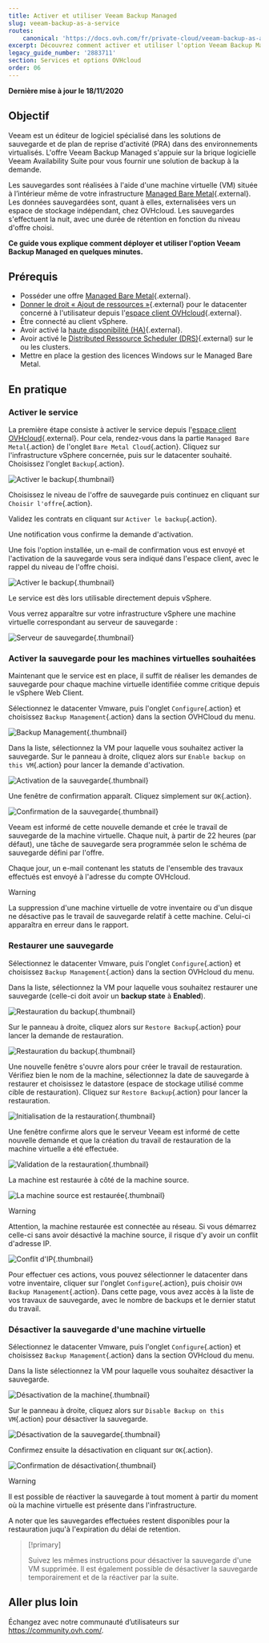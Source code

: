 ```yaml
---
title: Activer et utiliser Veeam Backup Managed
slug: veeam-backup-as-a-service
routes:
    canonical: 'https://docs.ovh.com/fr/private-cloud/veeam-backup-as-a-service/'
excerpt: Découvrez comment activer et utiliser l'option Veeam Backup Managed
legacy_guide_number: '2883711'
section: Services et options OVHcloud
order: 06
---
```


**Dernière mise à jour le 18/11/2020**

## Objectif

Veeam est un éditeur de logiciel spécialisé dans les solutions de sauvegarde et de plan de reprise d'activité (PRA) dans des environnements virtualisés. L'offre Veeam Backup Managed s'appuie sur la brique logicielle Veeam Availability Suite pour vous fournir une solution de backup à la demande.

Les sauvegardes sont réalisées à l'aide d'une machine virtuelle (VM) située à l’intérieur même de votre infrastructure [Managed Bare Metal](https://www.ovhcloud.com/fr/managed-bare-metal/){.external}. Les données sauvegardées sont, quant à elles, externalisées vers un espace de stockage indépendant, chez OVHcloud. Les sauvegardes s'effectuent la nuit, avec une durée de rétention en fonction du niveau d'offre choisi.

**Ce guide vous explique comment déployer et utiliser l'option Veeam Backup Managed en quelques minutes.**

## Prérequis

* Posséder une offre [Managed Bare Metal](https://www.ovhcloud.com/fr/managed-bare-metal/){.external}.
* [Donner le droit « Ajout de ressources »](../changer-les-droits-d-un-utilisateur/){.external} pour le datacenter concerné à l'utilisateur depuis l'[espace client OVHcloud](https://www.ovh.com/auth/?action=gotomanager){.external}.
* Être connecté au client vSphere.
* Avoir activé la [haute disponibilité (HA)](../vmware-ha-high-availability){.external}.
* Avoir activé le [Distributed Ressource Scheduler (DRS)](../vmware-drs-distributed-ressource-scheduler-new){.external} sur le ou les clusters.
* Mettre en place la gestion des licences Windows sur le Managed Bare Metal.


## En pratique

### Activer le service

La première étape consiste à activer le service depuis l'[espace client OVHcloud](https://www.ovh.com/auth/?action=gotomanager){.external}. Pour cela, rendez-vous dans la partie `Managed Bare Metal`{.action} de l'onglet `Bare Metal Cloud`{.action}. Cliquez sur l'infrastructure vSphere concernée, puis sur le datacenter souhaité. Choisissez l'onglet `Backup`{.action}.

![Activer le backup](images/veeam-managed-bare-metal.png){.thumbnail}

Choisissez le niveau de l'offre de sauvegarde puis continuez en cliquant sur `Choisir l'offre`{.action}.

Validez les contrats en cliquant sur `Activer le backup`{.action}.

Une notification vous confirme la demande d'activation.

Une fois l'option installée, un e-mail de confirmation vous est envoyé et l'activation de la sauvegarde vous sera indiqué dans l'espace client, avec le rappel du niveau de l'offre choisi.

![Activer le backup](images/backuppcc_03_en.png){.thumbnail}

Le service est dès lors utilisable directement depuis vSphere.

Vous verrez apparaître sur votre infrastructure vSphere une machine virtuelle correspondant au serveur de sauvegarde :

![Serveur de sauvegarde](images/backupserver.png){.thumbnail}


### Activer la sauvegarde pour les machines virtuelles souhaitées

Maintenant que le service est en place, il suffit de réaliser les demandes de sauvegarde pour chaque machine virtuelle identifiée comme critique depuis le vSphere Web Client.

Sélectionnez le datacenter Vmware, puis l'onglet `Configure`{.action} et choisissez `Backup Management`{.action} dans la section OVHCloud du menu.

![Backup Management](images/backupvm_01.png){.thumbnail}

Dans la liste, sélectionnez la VM pour laquelle vous souhaitez activer la sauvegarde. Sur le panneau à droite, cliquez alors sur `Enable backup on this VM`{.action} pour lancer la demande d'activation.

![Activation de la sauvegarde](images/backupvm_02.png){.thumbnail}

Une fenêtre de confirmation apparaît. Cliquez simplement sur `OK`{.action}.

![Confirmation de la sauvegarde](images/backupvm_03.png){.thumbnail}

Veeam est informé de cette nouvelle demande et crée le travail de sauvegarde de la machine virtuelle. Chaque nuit, à partir de 22 heures (par défaut), une tâche de sauvegarde sera programmée selon le schéma de sauvegarde défini par l'offre.

Chaque jour, un e-mail contenant les statuts de l'ensemble des travaux effectués est envoyé à l'adresse du compte OVHcloud.

> [!warning]
>
> La suppression d'une machine virtuelle de votre inventaire ou d'un disque ne désactive pas le travail de sauvegarde relatif à cette machine. Celui-ci apparaîtra en erreur dans le rapport.
>

### Restaurer une sauvegarde

Sélectionnez le datacenter Vmware, puis l'onglet `Configure`{.action} et choisissez `Backup Management`{.action} dans la section OVHcloud du menu.

Dans la liste, sélectionnez la VM pour laquelle vous souhaitez restaurer une sauvegarde (celle-ci doit avoir un **backup state** à **Enabled**).

![Restauration du backup](images/restorebackup_01.png){.thumbnail}

Sur le panneau à droite, cliquez alors sur `Restore Backup`{.action} pour lancer la demande de restauration.

![Restauration du backup](images/restorebackup_02.png){.thumbnail}

Une nouvelle fenêtre s'ouvre alors pour créer le travail de restauration. Vérifiez bien le nom de la machine, sélectionnez la date de sauvegarde à restaurer et choisissez le datastore (espace de stockage utilisé comme cible de restauration). Cliquez sur `Restore Backup`{.action} pour lancer la restauration.

![Initialisation de la restauration](images/restorebackup_03.png){.thumbnail}

Une fenêtre confirme alors que le serveur Veeam est informé de cette nouvelle demande et que la création du travail de restauration de la machine virtuelle a été effectuée.

![Validation de la restauration](images/restorebackup_04.png){.thumbnail}

La machine est restaurée à côté de la machine source.

![La machine source est restaurée](images/restorebackup_05.png){.thumbnail}

> [!warning]
>
> Attention, la machine restaurée est connectée au réseau. Si vous démarrez celle-ci sans avoir désactivé la machine source, il risque d'y avoir un conflit d'adresse IP.
>

![Conflit d'IP](images/restorebackup_06.png){.thumbnail}

Pour effectuer ces actions, vous pouvez sélectionner le datacenter dans votre inventaire, cliquer sur l'onglet `Configure`{.action}, puis choisir `OVH Backup Management`{.action}. Dans cette page, vous avez accès à la liste de vos travaux de sauvegarde, avec le nombre de backups et le dernier statut du travail.

### Désactiver la sauvegarde d'une machine virtuelle

Sélectionnez le datacenter Vmware, puis l'onglet `Configure`{.action} et choisissez `Backup Management`{.action} dans la section OVHcloud du menu.

Dans la liste sélectionnez la VM pour laquelle vous souhaitez désactiver la sauvegarde.

![Désactivation de la machine](images/restorebackup_01.png){.thumbnail}

Sur le panneau à droite, cliquez alors sur `Disable Backup on this VM`{.action} pour désactiver la sauvegarde.

![Désactivation de la sauvegarde](images/restorebackup_02.png){.thumbnail}

Confirmez ensuite la désactivation en cliquant sur `OK`{.action}.

![Confirmation de désactivation](images/disablebackup_03.png){.thumbnail}

> [!warning]
>
> Il est possible de réactiver la sauvegarde à tout moment à partir du moment où la machine virtuelle est présente dans l'infrastructure.
> 
> A noter que les sauvegardes effectuées restent disponibles pour la restauration juqu'à l'expiration du délai de retention.
>

> [!primary]
>
> Suivez les mêmes instructions pour désactiver la sauvegarde d'une VM supprimée.
> Il est également possible de désactiver la sauvegarde temporairement et de la réactiver par la suite.
>

## Aller plus loin

Échangez avec notre communauté d’utilisateurs sur <https://community.ovh.com/>.
